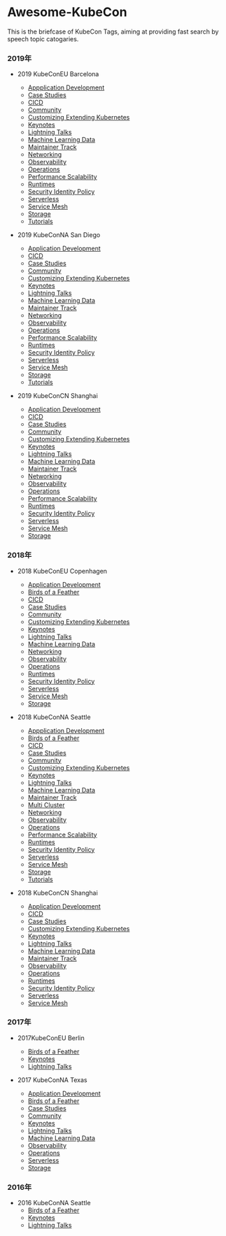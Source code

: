 # Awesome-KubeCon 

This is the briefcase of KubeCon Tags, aiming at providing fast search by speech topic catogaries.

### 2019年

* 2019 KubeConEU Barcelona
  * [Appplication Development](https://github.com/mlycore/awesome-kubecon/tree/master/Application%20Development#2019-kubeconeu-barcelona)
  * [Case Studies](https://github.com/mlycore/awesome-kubecon/tree/master/Case%20Studies#2019-kubeconeu-barcelona)
  * [CICD](https://github.com/mlycore/awesome-kubecon/tree/master/CICD#2019-kubeconeu-barcelona)
  * [Community](https://github.com/mlycore/awesome-kubecon/tree/master/Community#2019-kubeconeu-barcelona)
  * [Customizing Extending Kubernetes](https://github.com/mlycore/awesome-kubecon/tree/master/Customizing%20Extending%20Kubernetes#2019-kubeconeu-barcelona)
  * [Keynotes](https://github.com/mlycore/awesome-kubecon/tree/master/Keynotes#2019-kubeconeu-barcelona)
  * [Lightning Talks](https://github.com/mlycore/awesome-kubecon/tree/master/Lightning%20Talks#2019-kubeconeu-barcelona)
  * [Machine Learning Data](https://github.com/mlycore/awesome-kubecon/blob/master/Machine%20Learning%20Data/README.md#2019-kubeconeu-barcelona)
  * [Maintainer Track](https://github.com/mlycore/awesome-kubecon/tree/master/Maintainer%20Track#2019-kubeconeu-barcelona)
  * [Networking](https://github.com/mlycore/awesome-kubecon/tree/master/Networking#2019-kubeconeu-barcelona)
  * [Observability](https://github.com/mlycore/awesome-kubecon/tree/master/Observability#2019-kubeconeu-barcelona)
  * [Operations](https://github.com/mlycore/awesome-kubecon/tree/master/Operations#operations)
  * [Performance Scalability](https://github.com/mlycore/awesome-kubecon/tree/master/Performance%20Scalability#performance-scalability)
  * [Runtimes](https://github.com/mlycore/awesome-kubecon/tree/master/Runtimes#2019-kubeconeu-barcelona)
  * [Security Identity Policy](https://github.com/mlycore/awesome-kubecon/tree/master/Security%20Identity%20Policy#2019-kubeconeu-barcelona)
  * [Serverless](https://github.com/mlycore/awesome-kubecon/tree/master/Serverless#2019-kubeconeu-barcelona)
  * [Service Mesh](https://github.com/mlycore/awesome-kubecon/tree/master/Service%20Mesh#2019-kubeconeu-barcelona)
  * [Storage](https://github.com/mlycore/awesome-kubecon/tree/master/Storage#2019-kubeconeu-barcelona)
  * [Tutorials](https://github.com/mlycore/awesome-kubecon/tree/master/Tutorials#2019-kubeconeu-barcelona)

* 2019 KubeConNA   San Diego
  * [Application Development]()
  * [CICD]()	
  * [Case Studies]()	
  * [Community]()	
  * [Customizing Extending Kubernetes]()	
  * [Keynotes]()	
  * [Lightning Talks]()	
  * [Machine Learning Data]()	
  * [Maintainer Track]()	
  * [Networking]()	
  * [Observability]()	
  * [Operations]()	
  * [Performance Scalability]()	
  * [Runtimes]()
  * [Security Identity Policy]()	
  * [Serverless]()
  * [Service Mesh]()	
  * [Storage]()
  * [Tutorials]()
  
* 2019 KubeConCN Shanghai
  * [Application Development]()
  * [CICD]()	
  * [Case Studies]()	
  * [Community]()	
  * [Customizing Extending Kubernetes]()	
  * [Keynotes]()	
  * [Lightning Talks]()	
  * [Machine Learning Data]()	
  * [Maintainer Track]()		
  * [Networking]()	
  * [Observability]()	
  * [Operations]()	
  * [Performance Scalability]()	
  * [Runtimes]()
  * [Security Identity Policy]()	
  * [Serverless]()
  * [Service Mesh]()	
  * [Storage]()

### 2018年

* 2018 KubeConEU  Copenhagen 
  * [Application Development]()
  * [Birds of a Feather]()	
  * [CICD]()	
  * [Case Studies]()	
  * [Community]()	
  * [Customizing Extending Kubernetes]()	
  * [Keynotes]()	
  * [Lightning Talks]()	
  * [Machine Learning Data]()	
  * [Networking]()	
  * [Observability]()	
  * [Operations]()	
  * [Runtimes]()
  * [Security Identity Policy]()	
  * [Serverless]()
  * [Service Mesh]()	
  * [Storage]()
* 2018 KubeConNA  Seattle
  * [Appplication Development](https://github.com/mlycore/awesome-kubecon/tree/master/Application%20Development#2018-kubeconna-seattle)
  * [Birds of a Feather](https://github.com/mlycore/awesome-kubecon/tree/master/Birds%20of%20a%20Feather#2018-kubeconna-seattle)
  * [CICD]()	
  * [Case Studies](https://github.com/mlycore/awesome-kubecon/tree/master/Case%20Studies#2018-kubeconna-seattle)
  * [Community](https://github.com/mlycore/awesome-kubecon/tree/master/Community#2018-kubeconna-seattle)
  * [Customizing Extending Kubernetes](https://github.com/mlycore/awesome-kubecon/tree/master/Customizing%20Extending%20Kubernetes#2018-kubeconna-seattle)
  * [Keynotes](https://github.com/mlycore/awesome-kubecon/tree/master/Keynotes#2018-kubeconna-seattle)
  * [Lightning Talks](https://github.com/mlycore/awesome-kubecon/tree/master/Lightning%20Talks#2018-kubeconna-seattle)
  * [Machine Learning Data](https://github.com/mlycore/awesome-kubecon/tree/master/Machine%20Learning%20Data#2018-kubeconna-seattle)
  * [Maintainer Track](https://github.com/mlycore/awesome-kubecon/tree/master/Maintainer%20Track#2018-kubeconna-seattle)
  * [Multi Cluster](https://github.com/mlycore/awesome-kubecon/tree/master/Multi%20Cluster#2018-kubeconna-seattle)
  * [Networking]()	
  * [Observability]()	
  * [Operations]()	
  * [Performance Scalability]()	
  * [Runtimes]()
  * [Security Identity Policy]()	
  * [Serverless]()
  * [Service Mesh]()	
  * [Storage]()
  * [Tutorials]()

* 2018 KubeConCN Shanghai
  * [Application Development]()
  * [CICD]()	
  * [Case Studies]()	
  * [Customizing Extending Kubernetes]()	
  * [Keynotes]()	
  * [Lightning Talks]()	
  * [Machine Learning Data]()	
  * [Maintainer Track]()	
  * [Observability]()	
  * [Operations]()	
  * [Runtimes]()
  * [Security Identity Policy]()	
  * [Serverless]()
  * [Service Mesh]()	

### 2017年

* 2017KubeConEU Berlin

  * [Birds of a Feather]()		
  * [Keynotes]()	
  * [Lightning Talks]()		
  
* 2017 KubeConNA  Texas 

  * [Application Development]()
  * [Birds of a Feather]()	
  * [Case Studies]()	
  * [Community]()	
  * [Keynotes]()	
  * [Lightning Talks]()	
  * [Machine Learning Data]()	
  * [Observability]()	
  * [Operations]()	
  * [Serverless]()
  * [Storage]()
  

### 2016年

* 2016 KubeConNA  Seattle
  * [Birds of a Feather]()		
  * [Keynotes]()	
  * [Lightning Talks]()	